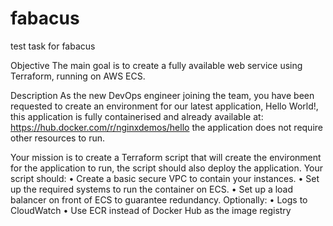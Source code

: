 # fabacus
test task for fabacus

   Objective
  The main goal is to create a fully available web service using Terraform, running on AWS ECS.

  Description
As the new DevOps engineer joining the team, you have been requested to create an environment
for our latest application, Hello World!, this application is fully containerised and already available
at:
https://hub.docker.com/r/nginxdemos/hello
the application does not require other resources to run.

  Your mission is to create a Terraform script that will create the environment for the application to
run, the script should also deploy the application.
Your script should:
• Create a basic secure VPC to contain your instances.
• Set up the required systems to run the container on ECS.
• Set up a load balancer on front of ECS to guarantee redundancy.
  Optionally:
• Logs to CloudWatch
• Use ECR instead of Docker Hub as the image registry
